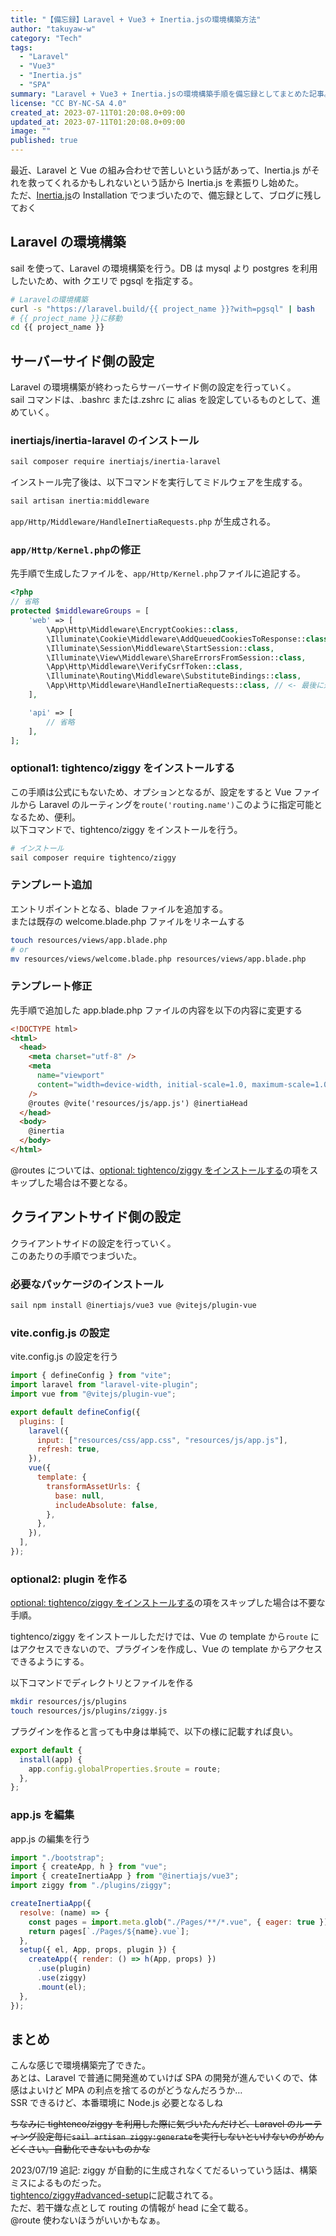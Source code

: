 ```yaml
---
title: "【備忘録】Laravel + Vue3 + Inertia.jsの環境構築方法"
author: "takuyaw-w"
category: "Tech"
tags:
  - "Laravel"
  - "Vue3"
  - "Inertia.js"
  - "SPA"
summary: "Laravel + Vue3 + Inertia.jsの環境構築手順を備忘録としてまとめた記事。"
license: "CC BY-NC-SA 4.0"
created_at: 2023-07-11T01:20:08.0+09:00
updated_at: 2023-07-11T01:20:08.0+09:00
image: ""
published: true
---
```


最近、Laravel と Vue の組み合わせで苦しいという話があって、Inertia.js がそれを救ってくれるかもしれないという話から Inertia.js を素振りし始めた。  
ただ、[Inertia.js](https://inertiajs.com/)の Installation でつまづいたので、備忘録として、ブログに残しておく

## Laravel の環境構築

sail を使って、Laravel の環境構築を行う。DB は mysql より postgres を利用したいため、with クエリで pgsql を指定する。

```bash
# Laravelの環境構築
curl -s "https://laravel.build/{{ project_name }}?with=pgsql" | bash
# {{ project_name }}に移動
cd {{ project_name }}
```

## サーバーサイド側の設定

Laravel の環境構築が終わったらサーバーサイド側の設定を行っていく。  
sail コマンドは、.bashrc または.zshrc に alias を設定しているものとして、進めていく。

### inertiajs/inertia-laravel のインストール

```bash
sail composer require inertiajs/inertia-laravel
```

インストール完了後は、以下コマンドを実行してミドルウェアを生成する。

```bash
sail artisan inertia:middleware
```

`app/Http/Middleware/HandleInertiaRequests.php` が生成される。

### `app/Http/Kernel.php`の修正

先手順で生成したファイルを、`app/Http/Kernel.php`ファイルに追記する。

```php
<?php
// 省略
protected $middlewareGroups = [
    'web' => [
        \App\Http\Middleware\EncryptCookies::class,
        \Illuminate\Cookie\Middleware\AddQueuedCookiesToResponse::class,
        \Illuminate\Session\Middleware\StartSession::class,
        \Illuminate\View\Middleware\ShareErrorsFromSession::class,
        \App\Http\Middleware\VerifyCsrfToken::class,
        \Illuminate\Routing\Middleware\SubstituteBindings::class,
        \App\Http\Middleware\HandleInertiaRequests::class, // <- 最後に追記
    ],

    'api' => [
        // 省略
    ],
];
```

### optional1: tightenco/ziggy をインストールする

この手順は公式にもないため、オプションとなるが、設定をすると Vue ファイルから Laravel のルーティングを`route('routing.name')`このように指定可能となるため、便利。  
以下コマンドで、tightenco/ziggy をインストールを行う。

```bash
# インストール
sail composer require tightenco/ziggy
```

### テンプレート追加

エントリポイントとなる、blade ファイルを追加する。  
または既存の welcome.blade.php ファイルをリネームする

```bash
touch resources/views/app.blade.php
# or
mv resources/views/welcome.blade.php resources/views/app.blade.php
```

### テンプレート修正

先手順で追加した app.blade.php ファイルの内容を以下の内容に変更する

```html
<!DOCTYPE html>
<html>
  <head>
    <meta charset="utf-8" />
    <meta
      name="viewport"
      content="width=device-width, initial-scale=1.0, maximum-scale=1.0"
    />
    @routes @vite('resources/js/app.js') @inertiaHead
  </head>
  <body>
    @inertia
  </body>
</html>
```

@routes については、[optional: tightenco/ziggy をインストールする](#optional-tightencoziggy-をインストールする)の項をスキップした場合は不要となる。

## クライアントサイド側の設定

クライアントサイドの設定を行っていく。  
このあたりの手順でつまづいた。

### 必要なパッケージのインストール

```bash
sail npm install @inertiajs/vue3 vue @vitejs/plugin-vue
```

### vite.config.js の設定

vite.config.js の設定を行う

```javascript
import { defineConfig } from "vite";
import laravel from "laravel-vite-plugin";
import vue from "@vitejs/plugin-vue";

export default defineConfig({
  plugins: [
    laravel({
      input: ["resources/css/app.css", "resources/js/app.js"],
      refresh: true,
    }),
    vue({
      template: {
        transformAssetUrls: {
          base: null,
          includeAbsolute: false,
        },
      },
    }),
  ],
});
```

### optional2: plugin を作る

[optional: tightenco/ziggy をインストールする](#optional-tightencoziggy-をインストールする)の項をスキップした場合は不要な手順。

tightenco/ziggy をインストールしただけでは、Vue の template から`route` にはアクセスできないので、プラグインを作成し、Vue の template からアクセスできるようにする。

以下コマンドでディレクトリとファイルを作る

```bash
mkdir resources/js/plugins
touch resources/js/plugins/ziggy.js
```

プラグインを作ると言っても中身は単純で、以下の様に記載すれば良い。

```javascript
export default {
  install(app) {
    app.config.globalProperties.$route = route;
  },
};
```

### app.js を編集

app.js の編集を行う

```javascript
import "./bootstrap";
import { createApp, h } from "vue";
import { createInertiaApp } from "@inertiajs/vue3";
import ziggy from "./plugins/ziggy";

createInertiaApp({
  resolve: (name) => {
    const pages = import.meta.glob("./Pages/**/*.vue", { eager: true });
    return pages[`./Pages/${name}.vue`];
  },
  setup({ el, App, props, plugin }) {
    createApp({ render: () => h(App, props) })
      .use(plugin)
      .use(ziggy)
      .mount(el);
  },
});
```

## まとめ

こんな感じで環境構築完了できた。  
あとは、Laravel で普通に開発進めていけば SPA の開発が進んでいくので、体感はよいけど MPA の利点を捨てるのがどうなんだろうか…  
SSR できるけど、本番環境に Node.js 必要となるしね

~~ちなみに tightenco/ziggy を利用した際に気づいたんだけど、Laravel のルーティング設定毎に`sail artisan ziggy:generate`を実行しないといけないのがめんどくさい。自動化できないものかな~~

2023/07/19 追記: ziggy が自動的に生成されなくてだるいっていう話は、構築ミスによるものだった。  
[tightenco/ziggy#advanced-setup](https://github.com/tighten/ziggy#advanced-setup)に記載されてる。  
ただ、若干嫌な点として routing の情報が head に全て載る。  
@route 使わないほうがいいかもなぁ。
